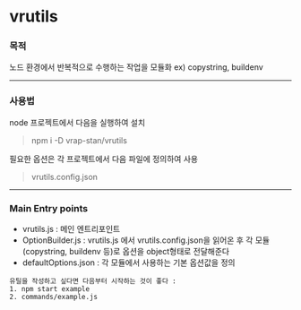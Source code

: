 # vrutils

### 목적
노드 환경에서 반복적으로 수행하는 작업을 모듈화
ex) copystring, buildenv

---

### 사용법
node 프로젝트에서 다음을 실행하여 설치
> npm i -D vrap-stan/vrutils

필요한 옵션은 각 프로젝트에서 다음 파일에 정의하여 사용
> vrutils.config.json

---

### Main Entry points

* vrutils.js : 메인 엔트리포인트
* OptionBuilder.js : vrutils.js 에서 vrutils.config.json을 읽어온 후 각 모듈(copystring, buildenv 등)로 옵션을 object형태로 전달해준다
* defaultOptions.json : 각 모듈에서 사용하는 기본 옵션값을 정의

```
유틸을 작성하고 싶다면 다음부터 시작하는 것이 좋다 :
1. npm start example
2. commands/example.js
```
